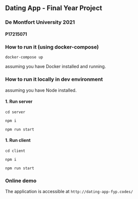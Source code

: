 ## Dating App - Final Year Project
### De Montfort University 2021
#### P17215071


### How to run it (using docker-compose)

`docker-compose up`

assuming you have Docker installed and running.

### How to run it locally in dev environment

assuming you have Node installed.

#### 1. Run server 

`cd server`

`npm i`

`npm run start`

#### 1. Run client 

`cd client`

`npm i`

`npm run start`

### Online demo

The application is accessible at `http://dating-app-fyp.codes/`